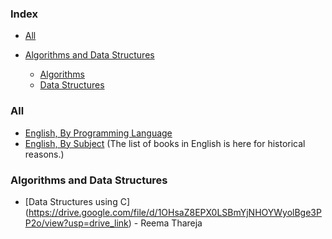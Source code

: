 ### Index

* [All](#all)

* [Algorithms and Data Structures](#algorithms-and-data-structures)
    * [Algorithms](#algorithms)
    * [Data Structures](#data-structures)

### All

* [English, By Programming Language](free-programming-books-langs.md)
* [English, By Subject](free-programming-books-subjects.md)
  (The list of books in English is here for historical reasons.)

### Algorithms and Data Structures

* [Data Structures using C] (https://drive.google.com/file/d/1OHsaZ8EPX0LSBmYjNHOYWyolBge3PP2o/view?usp=drive_link) - Reema Thareja